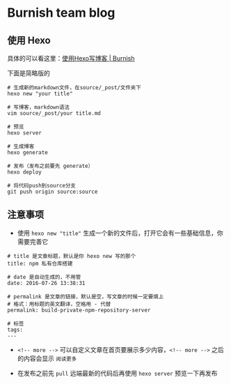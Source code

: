 # Burnish team blog

## 使用 Hexo
具体的可以看这里：[使用Hexo写博客 | Burnish](http://blog.burnish.cn/posts/use-Hexo/)

下面是简略版的

```
# 生成新的markdown文件，在source/_post/文件夹下
hexo new "your title"

# 写博客，markdown语法
vim source/_post/your title.md

# 预览
hexo server

# 生成博客
hexo generate

# 发布（发布之前要先 generate）
hexo deploy

# 将代码push到source分支
git push origin source:source
```

## 注意事项
* 使用 `hexo new "title"` 生成一个新的文件后，打开它会有一些基础信息，你需要完善它

```
# title 是文章标题，默认是你 hexo new 写的那个
title: npm 私有仓库搭建

# date 是自动生成的，不用管
date: 2016-07-26 13:38:31

# permalink 是文章的链接，默认是空，写文章的时候一定要填上
# 格式：用标题的英文翻译，空格用 - 代替
permalink: build-private-npm-repository-server

# 标签
tags:
---
```

* `<!-- more -->` 可以自定义文章在首页要展示多少内容，`<!-- more -->` 之后的内容会显示 `阅读更多`

* 在发布之前先 `pull` 远端最新的代码后再使用 `hexo server` 预览一下再发布
